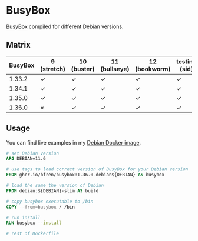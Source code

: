 # BusyBox

[BusyBox](https://busybox.net) compiled for different Debian versions.

## Matrix

| BusyBox | 9 (stretch) | 10 (buster) | 11 (bullseye) | 12 (bookworm) | testing (sid) |
| ------- | ----------- | ----------- | ------------- | ------------- | ------------- |
| 1.33.2  | ✓           | ✓           | ✓             | ✓             | ✓             |
| 1.34.1  | ✓           | ✓           | ✓             | ✓             | ✓             |
| 1.35.0  | ✓           | ✓           | ✓             | ✓             | ✓             |
| 1.36.0  | ×           | ✓           | ✓             | ✓             | ✓             |

## Usage

You can find live examples in my [Debian Docker image](https://github.com/bfren/docker-debian).

```Dockerfile
# set Debian version
ARG DEBIAN=11.6

# use tags to load correct version of BusyBox for your Debian version
FROM ghcr.io/bfren/busybox:1.36.0-debian${DEBIAN} AS busybox

# load the same the version of Debian
FROM debian:${DEBIAN}-slim AS build

# copy busybox executable to /bin
COPY --from=busybox / /bin

# run install
RUN busybox --install

# rest of Dockerfile
```
